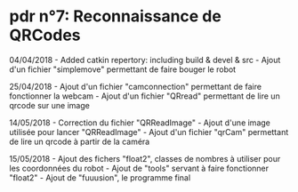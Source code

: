 # pdr n°7: Reconnaissance de QRCodes 

04/04/2018
    - Added catkin repertory: including build & devel & src
    - Ajout d'un fichier "simplemove" permettant de faire bouger le robot

25/04/2018
    - Ajout d'un fichier "camconnection" permettant de faire fonctionner la webcam
    - Ajout d'un fichier "QRread" permettant de lire un qrcode sur une image 

14/05/2018
    - Correction du fichier "QRReadImage"
    - Ajout d'une image utilisée pour lancer "QRReadImage"
    - Ajout d'un fichier "qrCam" permettant de lire un qrcode à partir de la caméra

15/05/2018
    - Ajout des fichers "float2", classes de nombres à utiliser pour les coordonnées du robot
    - Ajout de "tools" servant à faire fonctionner "float2"
    - Ajout de "fuuusion", le programme final

